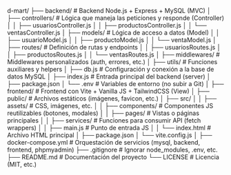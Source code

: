 d-mart/
├── backend/                    # Backend Node.js + Express + MySQL (MVC)
│   ├── controllers/           # Lógica que maneja las peticiones y responde (Controller)
│   │   ├── usuariosController.js
│   │   ├── productosController.js
│   │   └── ventasController.js
│   ├── models/                # Lógica de acceso a datos (Model)
│   │   ├── usuarioModel.js
│   │   ├── productoModel.js
│   │   └── ventaModel.js
│   ├── routes/                # Definición de rutas y endpoints
│   │   ├── usuariosRoutes.js
│   │   ├── productosRoutes.js
│   │   └── ventasRoutes.js
│   ├── middlewares/           # Middlewares personalizados (auth, errores, etc.)
│   ├── utils/                 # Funciones auxiliares y helpers
│   ├── db.js                  # Configuración y conexión a la base de datos MySQL
│   ├── index.js               # Entrada principal del backend (server)
│   ├── package.json
│   └── .env                  # Variables de entorno (no subir a Git)
│
├── frontend/                   # Frontend con Vite + Vanilla JS + TailwindCSS (View)
│   ├── public/                # Archivos estáticos (imágenes, favicon, etc.)
│   ├── src/
│   │   ├── assets/            # CSS, imágenes, etc.
│   │   ├── components/        # Componentes JS reutilizables (botones, modales)
│   │   ├── pages/             # Vistas o páginas principales
│   │   ├── services/          # Funciones para consumir API (fetch wrappers)
│   │   ├── main.js            # Punto de entrada JS
│   │   └── index.html         # Archivo HTML principal
│   ├── package.json
│   └── vite.config.js
│
├── docker-compose.yml          # Orquestación de servicios (mysql, backend, frontend, phpmyadmin)
├── .gitignore                 # Ignorar node_modules, .env, etc.
├── README.md                  # Documentación del proyecto
└── LICENSE                   # Licencia (MIT, etc.)
